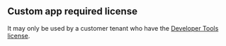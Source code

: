 <!-- markdownlint-disable-file MD041 -->
## Custom app required license

It may only be used by a customer tenant who have the [Developer Tools license][1].

<!-- Referenced links -->
[1]: ../../../../admin/license/expander-services/tool-box.md
